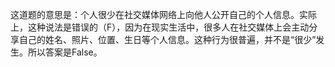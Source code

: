 这道题的意思是：个人很少在社交媒体网络上向他人公开自己的个人信息。实际上，这种说法是错误的（F），因为在现实生活中，很多人在社交媒体上会主动分享自己的姓名、照片、位置、生日等个人信息。这种行为很普遍，并不是“很少”发生。所以答案是False。